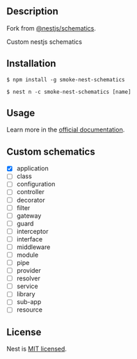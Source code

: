 ## Description

Fork from [@nestjs/schematics]([git@github.com:nestjs/schematics.git](https://github.com/nestjs/schematics)).

Custom nestjs schematics

## Installation

```
$ npm install -g smoke-nest-schematics
```

```
$ nest n -c smoke-nest-schematics [name]
```

## Usage

Learn more in the [official documentation](https://docs.nestjs.com/).

## Custom schematics

- [x] application
- [ ] class
- [ ] configuration
- [ ] controller
- [ ] decorator
- [ ] filter
- [ ] gateway
- [ ] guard
- [ ] interceptor
- [ ] interface
- [ ] middleware
- [ ] module
- [ ] pipe
- [ ] provider
- [ ] resolver
- [ ] service
- [ ] library
- [ ] sub-app
- [ ] resource

## License

Nest is [MIT licensed](LICENSE).